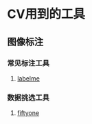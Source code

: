 # CV用到的工具

## 图像标注

### 常见标注工具

1. [labelme](https://jameslahm.github.io/labelme/)


### 数据挑选工具

1. [fiftyone](https://voxel51.com/docs/fiftyone/index.html)